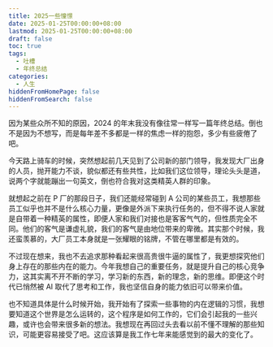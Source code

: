 ```yaml
---
title: 2025一些憧憬
date: 2025-01-25T00:00:00+08:00
lastmod: 2025-01-25T00:00:00+08:00
draft: false
toc: true
tags:
  - 吐槽
  - 年终总结
categories:
  - 人生
hiddenFromHomePage: false
hiddenFromSearch: false
---
```

因为某些众所不知的原因，2024 的年末我没有像往常一样写一篇年终总结。倒也不是因为不想写，而是每年差不多都是一样的焦虑一样的抱怨，多少有些疲倦了吧。

今天路上骑车的时候，突然想起前几天见到了公司新的部门领导，我发现大厂出身的人员，抛开能力不谈，貌似都还有些共性，比如我们这位领导，理论头头是道，说两个字就能蹦出一句英文，倒也符合我对这类精英人群的印象。

就想起之前在 P 厂的那段日子，我们还能经常碰到 A 公司的某些员工，我想那些员工似乎也并不是什么核心力量，更像是外派下来执行任务的，但不得不说人家就是自带着一种精英的属性，即便人家和我们对接也是客客气气的，但性质完全不同。他们的客气是谦虚礼貌，我们的客气是由地位带来的卑微。其实那个时候，我还蛮羡慕的，大厂员工本身就是一张耀眼的铭牌，不管在哪里都是有效的。

不过现在想来，我也不去追求那种看起来很高贵很牛逼的属性了，我更想探究他们身上存在的那些内在的能力。今年我想自己的重要任务，就是提升自己的核心竞争力，这其实离不开不断的学习，学习新的东西，新的理念，新的思维。即便这个时代已悄然被 AI 取代了思考和工作，我也坚信自身的能力依旧可以带来价值。

也不知道具体是什么时候开始，我开始有了探索一些事物的内在逻辑的习惯，我想要知道这个世界是怎么运转的，这个程序是如何工作的，它们会引起我的一些兴趣，或许也会带来很多新的想法。我想现在再回过头去看以前不懂不理解的那些知识，可能更容易接受了吧。这应该算是我工作七年来能感觉到的最大的变化了。